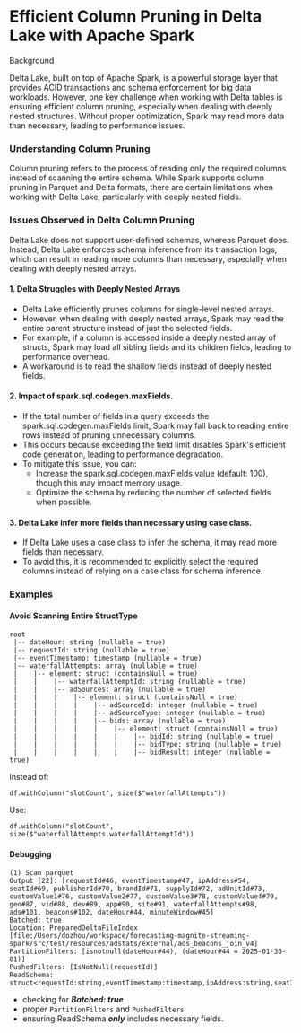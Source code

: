 # Efficient Column Pruning in Delta Lake with Apache Spark

Background

Delta Lake, built on top of Apache Spark, is a powerful storage layer that provides ACID transactions and schema enforcement for big data workloads. 
However, one key challenge when working with Delta tables is ensuring efficient column pruning, especially when dealing with deeply nested structures. 
Without proper optimization, Spark may read more data than necessary, leading to performance issues.

### Understanding Column Pruning

Column pruning refers to the process of reading only the required columns instead of scanning the entire schema. 
While Spark supports column pruning in Parquet and Delta formats, there are certain limitations when working with Delta Lake, 
particularly with deeply nested fields.

### Issues Observed in Delta Column Pruning

Delta Lake does not support user-defined schemas, whereas Parquet does. 
Instead, Delta Lake enforces schema inference from its transaction logs, 
which can result in reading more columns than necessary, especially when dealing with deeply nested arrays.

#### 1. Delta Struggles with Deeply Nested Arrays
- Delta Lake efficiently prunes columns for single-level nested arrays.
- However, when dealing with deeply nested arrays, Spark may read the entire parent structure instead of just the selected fields.
- For example, if a column is accessed inside a deeply nested array of structs, Spark may load all sibling fields and its children fields, leading to performance overhead.
- A workaround is to read the shallow fields instead of deeply nested fields.

#### 2. Impact of spark.sql.codegen.maxFields.
- If the total number of fields in a query exceeds the spark.sql.codegen.maxFields limit, Spark may fall back to reading entire rows instead of pruning unnecessary columns.
- This occurs because exceeding the field limit disables Spark's efficient code generation, leading to performance degradation.
- To mitigate this issue, you can:
    - Increase the spark.sql.codegen.maxFields value (default: 100), though this may impact memory usage.
    - Optimize the schema by reducing the number of selected fields when possible.
#### 3. Delta Lake infer more fields than necessary using case class.
- If Delta Lake uses a case class to infer the schema, it may read more fields than necessary.
- To avoid this, it is recommended to explicitly select the required columns instead of relying on a case class for schema inference.

### Examples

#### Avoid Scanning Entire StructType

```
root
 |-- dateHour: string (nullable = true)
 |-- requestId: string (nullable = true)
 |-- eventTimestamp: timestamp (nullable = true)
 |-- waterfallAttempts: array (nullable = true)
 |    |-- element: struct (containsNull = true)
 |    |    |-- waterfallAttemptId: string (nullable = true)
 |    |    |-- adSources: array (nullable = true)
 |    |    |    |-- element: struct (containsNull = true)
 |    |    |    |    |-- adSourceId: integer (nullable = true)
 |    |    |    |    |-- adSourceType: integer (nullable = true)
 |    |    |    |    |-- bids: array (nullable = true)
 |    |    |    |    |    |-- element: struct (containsNull = true)
 |    |    |    |    |    |    |-- bidId: string (nullable = true)
 |    |    |    |    |    |    |-- bidType: string (nullable = true)
 |    |    |    |    |    |    |-- bidResult: integer (nullable = true)

```

Instead of:
```
df.withColumn("slotCount", size($"waterfallAttempts"))
```
Use:
```
df.withColumn("slotCount", size($"waterfallAttempts.waterfallAttemptId"))
```

#### Debugging

```
(1) Scan parquet 
Output [22]: [requestId#46, eventTimestamp#47, ipAddress#54, seatId#69, publisherId#70, brandId#71, supplyId#72, adUnitId#73, customValue1#76, customValue2#77, customValue3#78, customValue4#79, geo#87, vid#88, dev#89, app#90, site#91, waterfallAttempts#98, ads#101, beacons#102, dateHour#44, minuteWindow#45]
Batched: true
Location: PreparedDeltaFileIndex [file:/Users/dozhou/workspace/forecasting-magnite-streaming-spark/src/test/resources/adstats/external/ads_beacons_join_v4]
PartitionFilters: [isnotnull(dateHour#44), (dateHour#44 = 2025-01-30-01)]
PushedFilters: [IsNotNull(requestId)]
ReadSchema: struct<requestId:string,eventTimestamp:timestamp,ipAddress:string,seatId:int,publisherId:int,brandId:int,supplyId:int,adUnitId:int,customValue1:string,customValue2:string,customValue3:string,customValue4:string,geo:struct<country:string,region:string,postalCode:string,dmaCode:int>,vid:struct<videoId:string>,dev:struct<os:string,platformId:int>,app:struct<deviceId:string,bundleId:string>,site:struct<siteDomain:string>,waterfallAttempts:array<struct<waterfallAttemptId:string>>,ads:array<struct<marketplaceId:int>>,beacons:array<struct<type:string>>>
```

- checking for ***Batched: true***
- proper `PartitionFilters` and `PushedFilters`
- ensuring ReadSchema ***only*** includes necessary fields. 
